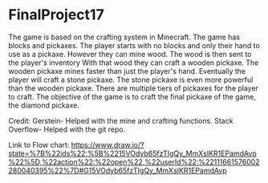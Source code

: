 # FinalProject17
The game is based on the crafting system in Minecraft.  The game has blocks and pickaxes.  The player starts with no blocks and only their hand to use as a pickaxe.  However they can mine wood.  The wood is then sent to the player's inventory With that wood they can craft a wooden pickaxe.  The wooden pickaxe mines faster than just the player's hand.  Eventually the player will craft a stone pickaxe.  The stone pickaxe is even more powerful than the wooden pickaxe.  There are multiple tiers of pickaxes for the player to craft.  The objective of the game is to craft the final pickaxe of the game, the diamond pickaxe. 

Credit:
Gerstein- Helped with the mine and crafting functions.
Stack Overflow- Helped with the git repo.

Link to Flow chart:
https://www.draw.io/?state=%7B%22ids%22:%5B%2215VOdyb65fzTIgQy_MmXsIKR1EPamdAvp%22%5D,%22action%22:%22open%22,%22userId%22:%22111661576002280040395%22%7D#G15VOdyb65fzTIgQy_MmXsIKR1EPamdAvp
